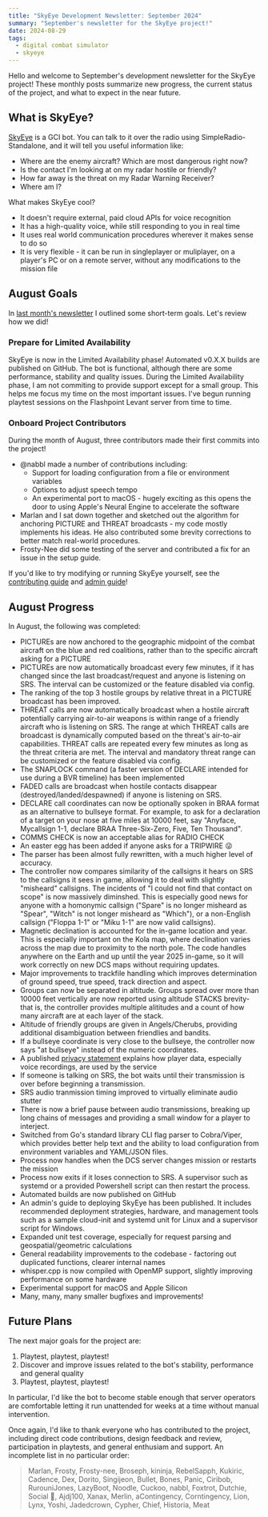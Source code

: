 ```yaml
---
title: "SkyEye Development Newsletter: September 2024"
summary: "September's newsletter for the SkyEye project!"
date: 2024-08-29
tags:
  - digital combat simulator
  - skyeye
---
```


Hello and welcome to September's development newsletter for the SkyEye project! These monthly posts summarize new progress, the current status of the project, and what to expect in the near future.

## What is SkyEye?

[SkyEye](https://github.com/dharmab/skyeye) is a GCI bot. You can talk to it over the radio using SimpleRadio-Standalone, and it will tell you useful information like:

- Where are the enemy aircraft? Which are most dangerous right now?
- Is the contact I'm looking at on my radar hostile or friendly?
- How far away is the threat on my Radar Warning Receiver?
- Where am I?

What makes SkyEye cool?

- It doesn't require external, paid cloud APIs for voice recognition
- It has a high-quality voice, while still responding to you in real time
- It uses real world communication procedures wherever it makes sense to do so
- It is very flexible - it can be run in singleplayer or muliplayer, on a player's PC or on a remote server, without any modifications to the mission file

## August Goals

In [last month's newsletter](newsletter-2024-08.md) I outlined some short-term goals. Let's review how we did!

### Prepare for Limited Availability

SkyEye is now in the Limited Availability phase! Automated v0.X.X builds are published on GitHub. The bot is functional, although there are some performance, stability and quality issues. During the Limited Availability phase, I am not commiting to provide support except for a small group. This helps me focus my time on the most important issues. I've begun running playtest sessions on the Flashpoint Levant server from time to time.

### Onboard Project Contributors

During the month of August, three contributors made their first commits into the project!

- @nabbl made a number of contributions including:
  - Support for loading configuration from a file or environment variables
  - Options to adjust speech tempo
  - An experimental port to macOS - hugely exciting as this opens the door to using Apple's Neural Engine to accelerate the software
- Marlan and I sat down together and sketched out the algorithm for anchoring PICTURE and THREAT broadcasts - my code mostly implements his ideas. He also contributed some brevity corrections to better match real-world procedures.
- Frosty-Nee did some testing of the server and contributed a fix for an issue in the setup guide.

If you'd like to try modifying or running SkyEye yourself, see the [contributing guide](https://github.com/dharmab/skyeye/blob/main/docs/CONTRIBUTING.md) and [admin guide](https://github.com/dharmab/skyeye/blob/main/docs/ADMIN.md)!

## August Progress

In August, the following was completed:

- PICTUREs are now anchored to the geographic midpoint of the combat aircraft on the blue and red coalitions, rather than to the specific aircraft asking for a PICTURE
- PICTUREs are now automatically broadcast every few minutes, if it has changed since the last broadcast/request and anyone is listening on SRS. The interval can be customized or the feature disabled via config.
- The ranking of the top 3 hostile groups by relative threat in a PICTURE broadcast has been improved.
- THREAT calls are now automatically broadcast when a hostile aircraft potentially carrying air-to-air weapons is within range of a friendly aircraft who is listening on SRS. The range at which THREAT calls are broadcast is dynamically computed based on the threat's air-to-air capabilities. THREAT calls are repeated every few minutes as long as the threat criteria are met. The interval and mandatory threat range can be customized or the feature disabled via config.
- The SNAPLOCK command (a faster version of DECLARE intended for use during a BVR timeline) has been implemented
- FADED calls are broadcast when hostile contacts disappear (destroyed/landed/despawned) if anyone is listening on SRS.
- DECLARE call coordinates can now be optionally spoken in BRAA format as an alternative to bullseye format. For example, to ask for a declaration of a target on your nose at five miles at 10000 feet, say "Anyface, Mycallsign 1-1, declare BRAA Three-Six-Zero, Five, Ten Thousand".
- COMMS CHECK is now an acceptable alias for RADIO CHECK
- An easter egg has been added if anyone asks for a TRIPWIRE 😜
- The parser has been almost fully rewritten, with a much higher level of accuracy.
- The controller now compares similarity of the callsigns it hears on SRS to the callsigns it sees in game, allowing it to deal with slightly "misheard" callsigns. The incidents of "I could not find that contact on scope" is now massively diminshed. This is especially good news for anyone with a homonymic callsign ("Spare" is no longer misheard as "Spear", "Witch" is not longer misheard as "Which"), or a non-English callsign ("Floppa 1-1" or "Miku 1-1" are now valid callsigns).
- Magnetic declination is accounted for the in-game location and year. This is especially important on the Kola map, where declination varies across the map due to proximity to the north pole. The code handles anywhere on the Earth and up until the year 2025 in-game, so it will work correctly on new DCS maps without requiring updates.
- Major improvements to trackfile handling which improves determination of ground speed, true speed, track direction and aspect.
- Groups can now be separated in altitude. Groups spread over more than 10000 feet vertically are now reported using altitude STACKS brevity- that is, the controller provides multiple alititudes and a count of how many aircraft are at each layer of the stack.
- Altitude of friendly groups are given in Angels/Cherubs, providing additional disambiguation between friendlies and bandits.
- If a bullseye coordinate is very close to the bullseye, the controller now says "at bullseye" instead of the numeric coordinates.
- A published [privacy statement](https://github.com/dharmab/skyeye/blob/main/docs/PRIVACY.md) explains how player data, especially voice recordings, are used by the service
- If someone is talking on SRS, the bot waits until their transmission is over before beginning a transmission.
- SRS audio tranmission timing improved to virtually eliminate audio stutter
- There is now a brief pause between audio transmissions, breaking up long chains of messages and providing a small window for a player to interject.
- Switched from Go's standard library CLI flag parser to Cobra/Viper, which provides better help text and the ability to load configuration from environment variables and YAML/JSON files.
- Process now handles when the DCS server changes mission or restarts the mission
- Process now exits if it loses connection to SRS. A supervisor such as systemd or a provided Powershell script can then restart the process.
- Automated builds are now published on GitHub
- An admin's guide to deploying SkyEye has been published. It includes recommended deployment strategies, hardware, and management tools such as a sample cloud-init and systemd unit for Linux and a supervisor script for Windows.
- Expanded unit test coverage, especially for request parsing and geospatial/geometric calculations
- General readability improvements to the codebase - factoring out duplicated functions, clearer internal names
- whisper.cpp is now compiled with OpenMP support, slightly improving performance on some hardware
- Experimental support for macOS and Apple Silicon
- Many, many, many smaller bugfixes and improvements!

## Future Plans

The next major goals for the project are:

1. Playtest, playtest, playtest!
2. Discover and improve issues related to the bot's stability, performance and general quality
3. Playtest, playtest, playtest!

In particular, I'd like the bot to become stable enough that server operators are comfortable letting it run unattended for weeks at a time without manual intervention.

Once again, I'd like to thank everyone who has contributed to the project, including direct code contributions, design feedback and review, participation in playtests, and general enthusiam and support. An incomplete list in no particular order:

> Marlan, Frosty, Frosty-nee, Broseph, kininja, RebelSapph, Kukiric, Cadence, Dex, Dorito, Singijeon, Bullet, Bones, Panic, Ciribob, RurouniJones, LazyBoot, Noodle, Cuckoo, nabbl, Foxtrot, Dutchie, Social 🦋, Ajdj100, Xanax, Merlin, aContingency, Corntingency, Lion, Lynx, Yoshi, Jadedcrown, Cypher, Chief, Historia, Meat
